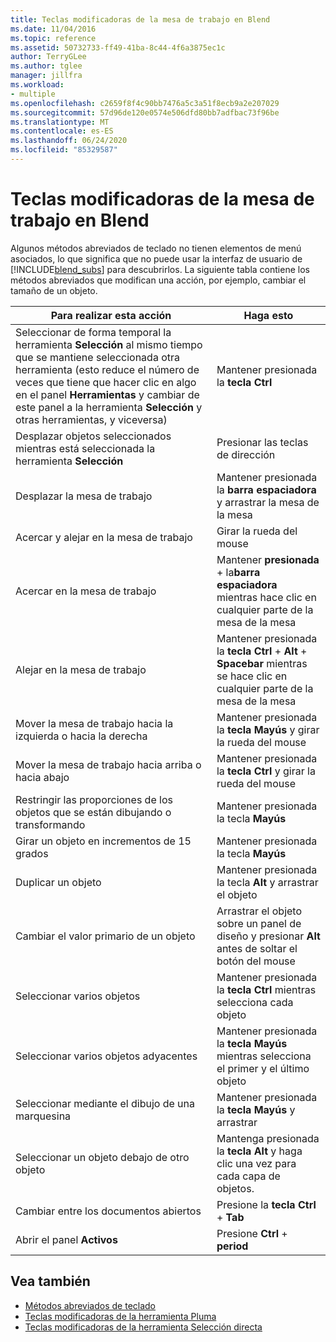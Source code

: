 ```yaml
---
title: Teclas modificadoras de la mesa de trabajo en Blend
ms.date: 11/04/2016
ms.topic: reference
ms.assetid: 50732733-ff49-41ba-8c44-4f6a3875ec1c
author: TerryGLee
ms.author: tglee
manager: jillfra
ms.workload:
- multiple
ms.openlocfilehash: c2659f8f4c90bb7476a5c3a51f8ecb9a2e207029
ms.sourcegitcommit: 57d96de120e0574e506dfd80bb7adfbac73f96be
ms.translationtype: MT
ms.contentlocale: es-ES
ms.lasthandoff: 06/24/2020
ms.locfileid: "85329587"
---
```

# <a name="artboard-modifier-keys-in-blend"></a>Teclas modificadoras de la mesa de trabajo en Blend
Algunos métodos abreviados de teclado no tienen elementos de menú asociados, lo que significa que no puede usar la interfaz de usuario de [!INCLUDE[blend_subs](../debugger/includes/blend_subs_md.md)] para descubrirlos. La siguiente tabla contiene los métodos abreviados que modifican una acción, por ejemplo, cambiar el tamaño de un objeto.

|Para realizar esta acción|Haga esto|
| - |-------------|
|Seleccionar de forma temporal la herramienta **Selección** al mismo tiempo que se mantiene seleccionada otra herramienta (esto reduce el número de veces que tiene que hacer clic en algo en el panel **Herramientas** y cambiar de este panel a la herramienta **Selección** y otras herramientas, y viceversa)|Mantener presionada la **tecla Ctrl**|
|Desplazar objetos seleccionados mientras está seleccionada la herramienta **Selección**|Presionar las teclas de dirección|
|Desplazar la mesa de trabajo|Mantener presionada la **barra espaciadora** y arrastrar la mesa de la mesa|
|Acercar y alejar en la mesa de trabajo|Girar la rueda del mouse|
|Acercar en la mesa de trabajo|Mantener **presionada** + la**barra espaciadora** mientras hace clic en cualquier parte de la mesa de la mesa|
|Alejar en la mesa de trabajo|Mantener presionada la **tecla Ctrl** + **Alt** + **Spacebar** mientras se hace clic en cualquier parte de la mesa de la mesa|
|Mover la mesa de trabajo hacia la izquierda o hacia la derecha|Mantener presionada la **tecla Mayús** y girar la rueda del mouse|
|Mover la mesa de trabajo hacia arriba o hacia abajo|Mantener presionada la **tecla Ctrl** y girar la rueda del mouse|
|Restringir las proporciones de los objetos que se están dibujando o transformando|Mantener presionada la tecla **Mayús**|
|Girar un objeto en incrementos de 15 grados|Mantener presionada la tecla **Mayús**|
|Duplicar un objeto|Mantener presionada la tecla **Alt** y arrastrar el objeto|
|Cambiar el valor primario de un objeto|Arrastrar el objeto sobre un panel de diseño y presionar **Alt** antes de soltar el botón del mouse|
|Seleccionar varios objetos|Mantener presionada la **tecla Ctrl** mientras selecciona cada objeto|
|Seleccionar varios objetos adyacentes|Mantener presionada la **tecla Mayús** mientras selecciona el primer y el último objeto|
|Seleccionar mediante el dibujo de una marquesina|Mantener presionada la **tecla Mayús** y arrastrar|
|Seleccionar un objeto debajo de otro objeto|Mantenga presionada la **tecla Alt** y haga clic una vez para cada capa de objetos.|
|Cambiar entre los documentos abiertos|Presione la **tecla Ctrl** + **Tab**|
|Abrir el panel **Activos**|Presione **Ctrl** + **period**|

## <a name="see-also"></a>Vea también

- [Métodos abreviados de teclado](../xaml-tools/keyboard-shortcuts-in-blend.md)
- [Teclas modificadoras de la herramienta Pluma](../xaml-tools/pen-tool-modifier-keys-in-blend.md)
- [Teclas modificadoras de la herramienta Selección directa](../xaml-tools/direct-selection-tool-modifier-keys-in-blend.md)
